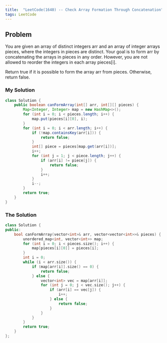 ```yaml
---
title:  "LeetCode(1640) -- Check Array Formation Through Concatenation"
tags: LeetCode
---
```


## Problem

You are given an array of distinct integers arr and an array of integer arrays pieces, where the integers in pieces are distinct. Your goal is to form arr by concatenating the arrays in pieces in any order. However, you are not allowed to reorder the integers in each array pieces[i].

Return true if it is possible to form the array arr from pieces. Otherwise, return false.

### My Solution

```java
class Solution {
    public boolean canFormArray(int[] arr, int[][] pieces) {
        Map<Integer, Integer> map = new HashMap<>();
        for (int i = 0; i < pieces.length; i++) {
            map.put(pieces[i][0], i);
        }
        for (int i = 0; i < arr.length; i++) {
            if (!map.containsKey(arr[i])) {
                return false;
            }
            int[] piece = pieces[map.get(arr[i])];
            i++;
            for (int j = 1; j < piece.length; j++) {
                if (arr[i] != piece[j]) {
                    return false;
                }
                i++;
            }
            i--;
        }
        return true;
    }
}
```

### The Solution

```c++
class Solution {
public:
    bool canFormArray(vector<int>& arr, vector<vector<int>>& pieces) {
        unordered_map<int, vector<int>> map;
        for (int i = 0; i < pieces.size(); i++) {
            map[pieces[i][0]] = pieces[i];
        }
        int i = 0;
        while (i < arr.size()) {
            if (map[arr[i]].size() == 0) {
                return false;
            } else {
                vector<int> vec = map[arr[i]];
                for (int j = 0; j < vec.size(); j++) {
                    if (arr[i] == vec[j]) {
                        i++;
                    } else {
                        return false;
                    }
                }
            }
        }
        return true;
    }
};
```

